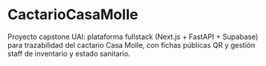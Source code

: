 # CactarioCasaMolle
Proyecto capstone UAI: plataforma fullstack (Next.js + FastAPI + Supabase) para trazabilidad del cactario Casa Molle, con fichas públicas QR y gestión staff de inventario y estado sanitario.
